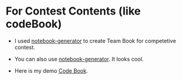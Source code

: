 # For Contest Contents (like codeBook)

- I used [notebook-generator](https://github.com/pin3da/notebook-generator) to create Team Book for competetive contest. 

- You can also use  [notebook-generator](https://github.com/pin3da/notebook-generator). It looks cool.

- Here is my demo [Code Book](https://github.com/moni-roy/COPCOJ/blob/master/Contest%20Contents/TeamBook.pdf).


